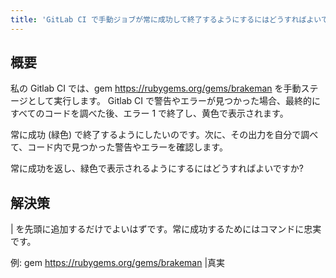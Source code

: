 ```yaml
---
title: 'GitLab CI で手動ジョブが常に成功して終了するようにするにはどうすればよいですか?'
---
```


## 概要
私の Gitlab CI では、gem https://rubygems.org/gems/brakeman を手動ステージとして実行します。 Gitlab CI で警告やエラーが見つかった場合、最終的にすべてのコードを調べた後、エラー 1 で終了し、黄色で表示されます。





常に成功 (緑色) で終了するようにしたいのです。次に、その出力を自分で調べて、コード内で見つかった警告やエラーを確認します。

常に成功を返し、緑色で表示されるようにするにはどうすればよいですか?

## 解決策
| を先頭に追加するだけでよいはずです。常に成功するためにはコマンドに忠実です。

例: gem https://rubygems.org/gems/brakeman |真実

